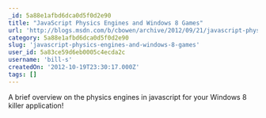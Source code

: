 ```yaml
---
_id: 5a88e1afbd6dca0d5f0d2e90
title: "JavaScript Physics Engines and Windows 8 Games"
url: 'http://blogs.msdn.com/b/cbowen/archive/2012/09/21/javascript-physics-engines-and-windows-store-games.aspx'
category: 5a88e1afbd6dca0d5f0d2e90
slug: 'javascript-physics-engines-and-windows-8-games'
user_id: 5a83ce59d6eb0005c4ecda2c
username: 'bill-s'
createdOn: '2012-10-19T23:30:17.000Z'
tags: []
---
```


A brief overview on the physics engines in javascript for your Windows 8 killer application!
